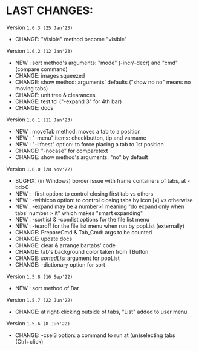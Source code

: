 # LAST CHANGES:


Version `1.6.3 (25 Jan'23)`

  - CHANGE: "Visible" method become "visible"


Version `1.6.2 (12 Jan'23)`

  - NEW   : sort method's arguments: "mode" (-incr/-decr) and "cmd" (compare command)
  - CHANGE: images squeezed
  - CHANGE: show method: arguments' defaults ("show no no" means no moving tabs)
  - CHANGE: unit tree & clearances
  - CHANGE: test.tcl ("-expand 3" for 4th bar)
  - CHANGE: docs


Version `1.6.1 (11 Jan'23)`

  - NEW   : moveTab method: moves a tab to a position
  - NEW   : "-menu" items: checkbutton, tip and varname
  - NEW   : "-lifoest" option: to force placing a tab to 1st position
  - CHANGE: "-nocase" for comparetext
  - CHANGE: show method's arguments: "no" by default


Version `1.6.0 (28 Nov'22)`

  - BUGFIX: (in Windows) border issue with frame containers of tabs, at -bd>0
  - NEW   : -first option: to control closing first tab vs others
  - NEW   : -withicon option: to control closing tabs by icon [x] vs otherwise
  - NEW   : -expand may be a number>1 meaning "do expand only when tabs' number > it"
            which makes "smart expanding"
  - NEW   : -sortlist & -comlist options for the file list menu
  - NEW   : -tearoff for the file list menu when run by popList (externally)
  - CHANGE: PrepareCmd & Tab_Cmd: args to be counted
  - CHANGE: update docs
  - CHANGE: clear & arrange bartabs' code
  - CHANGE: tab's background color taken from TButton
  - CHANGE: *sortedList* argument for popList
  - CHANGE: -dictionary option for sort


Version `1.5.8 (16 Sep'22)`

  - NEW   : sort method of Bar


Version `1.5.7 (22 Jun'22)`

  - CHANGE: at right-clicking outside of tabs, "List" added to user menu


Version `1.5.6 (8 Jun'22)`

  - CHANGE: -csel3 option: a command to run at (un)selecting tabs (Ctrl+click)
